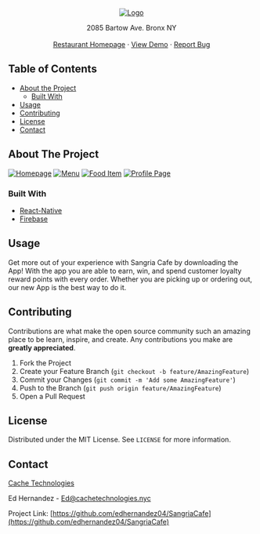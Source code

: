 <!-- PROJECT SHIELDS -->

<!-- PROJECT LOGO -->
<br />
<p align="center">
  <a href="https://github.com/edhernandez04/SangriaCafe">
    <img src="https://firebasestorage.googleapis.com/v0/b/sangriacafe.appspot.com/o/assets%2Fsangria_logo.png?alt=media&token=65d5bb98-bcfc-4599-bc4c-395ac130212a" alt="Logo">
  </a>

  <p align="center">
    2085 Bartow Ave. Bronx NY 
    <br />
    <br />
    <a href="http://sangriabx.com/">Restaurant Homepage</a>
    · 
    <a href="https://appetize.io/app/nn4ha64vzxdtprhmcm6j1j51bm?device=iphone6s&scale=75&orientation=portrait&osVersion=13.3">View Demo</a>
    ·
    <a href="https://github.com/edhernandez04/SangriaCafe/issues">Report Bug</a>
  </p>
</p>

<!-- TABLE OF CONTENTS -->

## Table of Contents

- [About the Project](#about-the-project)
  - [Built With](#built-with)
- [Usage](#usage)
- [Contributing](#contributing)
- [License](#license)
- [Contact](#contact)

<!-- ABOUT THE PROJECT -->

## About The Project

[![Homepage][screenShot1]](https://appetize.io/app/nn4ha64vzxdtprhmcm6j1j51bm?device=iphone6s&scale=75&orientation=portrait&osVersion=13.3)
[![Menu][screenShot2]](https://appetize.io/app/nn4ha64vzxdtprhmcm6j1j51bm?device=iphone6s&scale=75&orientation=portrait&osVersion=13.3)
[![Food Item][screenShot3]](https://appetize.io/app/nn4ha64vzxdtprhmcm6j1j51bm?device=iphone6s&scale=75&orientation=portrait&osVersion=13.3)
[![Profile Page][screenShot4]](https://appetize.io/app/nn4ha64vzxdtprhmcm6j1j51bm?device=iphone6s&scale=75&orientation=portrait&osVersion=13.3)

### Built With

- [React-Native](https://reactnative.dev/)
- [Firebase](https://rnfirebase.io/)

<!-- USAGE EXAMPLES -->

## Usage

Get more out of your experience with Sangria Cafe by downloading the App! With the app you are able to earn, win, and spend customer loyalty reward points with every order. Whether you are picking up or ordering out, our new App is the best way to do it.

<!-- CONTRIBUTING -->

## Contributing

Contributions are what make the open source community such an amazing place to be learn, inspire, and create. Any contributions you make are **greatly appreciated**.

1. Fork the Project
2. Create your Feature Branch (`git checkout -b feature/AmazingFeature`)
3. Commit your Changes (`git commit -m 'Add some AmazingFeature'`)
4. Push to the Branch (`git push origin feature/AmazingFeature`)
5. Open a Pull Request

<!-- LICENSE -->

## License

Distributed under the MIT License. See `LICENSE` for more information.

<!-- CONTACT -->

## Contact

[Cache Technologies](http://cachetechnologies.nyc/)

Ed Hernandez - [Ed@cachetechnologies.nyc](mailto:ed@cachetechnologies.nyc)

Project Link: [https://github.com/edhernandez04/SangriaCafe](https://github.com/edhernandez04/SangriaCafe)

<!-- MARKDOWN LINKS & IMAGES -->
<!-- https://www.markdownguide.org/basic-syntax/#reference-style-links -->
[screenShot1]: https://firebasestorage.googleapis.com/v0/b/sangriacafe.appspot.com/o/readme%2FScreen%20Shot%202020-10-19%20at%205.26.45%20PM.png?alt=media&token=6d44b0ea-9ab8-4050-a6b3-5d6c2cfd51a1
[screenShot2]: https://firebasestorage.googleapis.com/v0/b/sangriacafe.appspot.com/o/readme%2FScreen%20Shot%202020-10-19%20at%205.29.13%20PM.png?alt=media&token=148a0aee-c8ca-439d-8cd5-f75673a75df6
[screenShot3]: https://firebasestorage.googleapis.com/v0/b/sangriacafe.appspot.com/o/readme%2FScreen%20Shot%202020-10-19%20at%205.27.59%20PM.png?alt=media&token=1520af3e-0d96-41f7-87d1-d16ec6f6f293
[screenShot4]: https://firebasestorage.googleapis.com/v0/b/sangriacafe.appspot.com/o/readme%2FScreen%20Shot%202020-10-19%20at%205.30.30%20PM.png?alt=media&token=7a48ca47-4658-4b33-a9ce-237d4a8725a2
